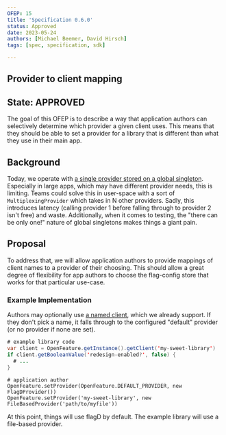 ```yaml
---
OFEP: 15
title: 'Specification 0.6.0'
status: Approved
date: 2023-05-24
authors: [Michael Beemer, David Hirsch]
tags: [spec, specification, sdk]

---
```

## Provider to client mapping

## State: APPROVED

The goal of this OFEP is to describe a way that application authors can selectively determine which provider a given client uses. This means that they should be able to set a provider for a library that is different than what they use in their main app.

## Background

Today, we operate with [a single provider stored on a global singleton](https://github.com/open-feature/spec/blob/74c373e089ad77bf8cac84f3d93c00c945ff3a8a/specification/sections/01-flag-evaluation.md?plain=1#L25). Especially in large apps, which may have different provider needs, this is limiting. Teams could solve this in user-space with a sort of `MultiplexingProvider` which takes in N other providers. Sadly, this introduces latency (calling provider 1 before falling through to provider 2 isn't free) and waste. Additionally, when it comes to testing, the "there can be only one!" nature of global singletons makes things a giant pain.

## Proposal

To address that, we will allow application authors to provide mappings of client names to a provider of their choosing. This should allow a great degree of flexibility for app authors to choose the flag-config store that works for that particular use-case.

### Example Implementation

Authors may optionally use [a named client](https://github.com/open-feature/spec/blob/74c373e089ad77bf8cac84f3d93c00c945ff3a8a/specification/sections/01-flag-evaluation.md?plain=1#L60), which we already support. If they don't pick a name, it falls through to the configured "default" provider (or no provider if none are set).

```java
# example library code
var client = OpenFeature.getInstance().getClient('my-sweet-library')
if client.getBooleanValue('redesign-enabled?', false) {
  # ...
}
```

```
# application author
OpenFeature.setProvider(OpenFeature.DEFAULT_PROVIDER, new FlagDProvider())
OpenFeature.setProvider('my-sweet-library', new FileBasedProvider('path/to/myfile'))
```

At this point, things will use flagD by default. The example library will use a file-based provider.
